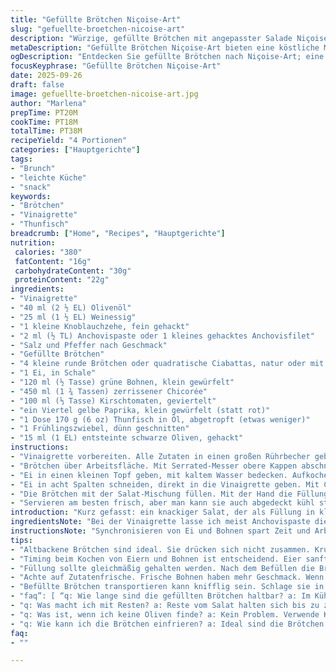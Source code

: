 ```yaml
---
title: "Gefüllte Brötchen Niçoise-Art"
slug: "gefuellte-broetchen-nicoise-art"
description: "Würzige, gefüllte Brötchen mit angepasster Salade Niçoise, knackigen Bohnen, frischer Chicorée und einem leicht abgewandeltem Dressing auf Basis von Olivenöl und Weinessig. Gelbes Paprikastück ersetzt rotes, für milderen Geschmack. Perfekt für einen schnellen Mittagstisch oder als sättigender Snack. Variationen bei Ei und Thunfisch für unterschiedliche Texturen. Fokus auf praktische Kochtipps und sensorisches Erkennen der Garstufen."
metaDescription: "Gefüllte Brötchen Niçoise-Art bieten eine köstliche Mischung aus Aromen und Texturen für einen schnellen Snack oder Mittagstisch"
ogDescription: "Entdecken Sie gefüllte Brötchen nach Niçoise-Art; eine Kombination aus knackigen Zutaten und einer geschmackvollen Vinaigrette für frischen Genuss"
focusKeyphrase: "Gefüllte Brötchen Niçoise-Art"
date: 2025-09-26
draft: false
image: gefuellte-broetchen-nicoise-art.jpg
author: "Marlena"
prepTime: PT20M
cookTime: PT18M
totalTime: PT38M
recipeYield: "4 Portionen"
categories: ["Hauptgerichte"]
tags:
- "Brunch"
- "leichte Küche"
- "snack"
keywords:
- "Brötchen"
- "Vinaigrette"
- "Thunfisch"
breadcrumb: ["Home", "Recipes", "Hauptgerichte"]
nutrition: 
 calories: "380"
 fatContent: "16g"
 carbohydrateContent: "30g"
 proteinContent: "22g"
ingredients:
- "Vinaigrette"
- "40 ml (2 ½ EL) Olivenöl"
- "25 ml (1 ½ EL) Weinessig"
- "1 kleine Knoblauchzehe, fein gehackt"
- "2 ml (½ TL) Anchovispaste oder 1 kleines gehacktes Anchovisfilet"
- "Salz und Pfeffer nach Geschmack"
- "Gefüllte Brötchen"
- "4 kleine runde Brötchen oder quadratische Ciabattas, natur oder mit Oliven"
- "1 Ei, in Schale"
- "120 ml (½ Tasse) grüne Bohnen, klein gewürfelt"
- "450 ml (1 ¾ Tassen) zerrissener Chicorée"
- "100 ml (⅓ Tasse) Kirschtomaten, geviertelt"
- "ein Viertel gelbe Paprika, klein gewürfelt (statt rot)"
- "1 Dose 170 g (6 oz) Thunfisch in Öl, abgetropft (etwas weniger)"
- "1 Frühlingszwiebel, dünn geschnitten"
- "15 ml (1 EL) entsteinte schwarze Oliven, gehackt"
instructions:
- "Vinaigrette vorbereiten. Alle Zutaten in einen großen Rührbecher geben; mit Salz und Pfeffer würzen. Gut verrühren, bis die Knoblauchstücke fast verschwinden. Die Pasta-Anchovis macht die Soße sämig und gibt Tiefe. Beiseitestellen, damit sich Aromen verbinden."
- "Brötchen über Arbeitsfläche. Mit Serrated-Messer obere Kappen abschneiden. Innen etwas vom Brot herauskratzen, aber nicht zu viel — sonst fällt alles auseinander. Altbackenes Brötchen eignet sich besser, da es fester ist und nicht so matscht. Die ausgelöschten Brotkrumen unbedingt für Paniermehl oder Suppe aufbewahren."
- "Ei in einen kleinen Topf geben, mit kaltem Wasser bedecken. Aufkochen, dann Hitze runterdrehen und noch 5–7 Minuten sacht köcheln. Ein Bild vom Kochprozess: Sobald das Wasser minimal blubbert, Zeit beginnen. Gleichzeitig grüne Bohnen mit reinwerfen, leicht salzen und 3–4 Minuten ziehen lassen, bis sie noch etwas Biss haben. Anschließend abgießen und in Eiswasser abkühlen, um den Garprozess zu stoppen und Farbe zu behalten. Ei pellen, sollte weich aber fest sein."
- "Ei in acht Spalten schneiden, direkt in die Vinaigrette geben. Mit Chicorée, Tomaten, Paprika, Thunfisch, Frühlingszwiebeln und Oliven vermengen. Wichtig: nicht zu stark rühren, damit die Stücke erhalten bleiben. Salzen, pfeffern. Das Mittelstück vom Ei gibt feine Textur, das Eigelb für Cremigkeit. Wenn kein Chicorée, Romana oder Rucola sind die beste Alternativen."
- "Die Brötchen mit der Salat-Mischung füllen. Mit der Hand die Füllung leicht andrücken, aber nicht pressen, damit die Texturen spürbar bleiben. Deckel draufsetzen, leicht andrücken, damit kein Inhalt herausfällt. Wer's transportieren will, Aluminiumfolie drumwickeln und sicherstellen, dass die Füchse nicht verrutschen."
- "Servieren am besten frisch, aber man kann sie auch abgedeckt kühl stellen. Vor dem Verzehr auf Zimmertemperatur bringen, damit sich Aromen besser entfalten. Wer mag, gibt noch frisches Basilikum oder Zitrone darüber für mehr Frische."
introduction: "Kurz gefasst: ein knackiger Salat, der als Füllung in kleinen Brötchen funktioniert. Ich habe beim Probieren festgestellt, dass die klassische Salade Niçoise mit rotem Paprika schnell zu dominant wird. Deshalb ersetzte ich ihn durch gelbe Paprika, milder und süßer. Das Dressing braucht die richtige Balance zwischen säuerlich und würzig, das gelingt mit weniger Essig und mehr feiner Anchovipaste, die dem Ganzen Tiefe verleiht. Kochen von Ei und Bohnen synchronisiert, spart Zeit und sorgt für Frische — kein zerkochter, sondern bissfester Biss ist entscheidend. Die Brötchen vorher ausheben ist ein Muss, sonst wird's zu trocken und die Füllung passt nicht richtig rein. Ein bewährtes Prinzip, das sich immer wieder auszahlt."
ingredientsNote: "Bei der Vinaigrette lasse ich meist Anchovispaste die Wahl, frisches Anchovis fein gehackt ist eine gute Alternative, bringt aber zusätzliche Textur. Wichtig: Knoblauch sehr fein hacken oder sogar pressen, sonst bleibt er zu präsent und kann den frischen Charakter überdecken. Beim Ei auf Frische achten, kleine Eier kochen gleichmäßiger. Statt grünen Bohnen eignen sich auch zarte Zuckerschoten oder grüne Spargelstücke für Saisonvarianten. Chicorée ist klassisch, wer bitter meidet, kann Mildsalat verwenden, der bringt trotzdem Volumen. Kirschtomaten sind süß und saftig, Roma-Tomaten funktionieren, aber frischer Geschmack leidet. Oliven am besten schwarze, entsteinte, nicht zu salzig, sonst wird das Dressing dominiert. Frühlingszwiebeln helfen bei der Frische - wenn keine verfügbar, milde rote Zwiebeln in dünnen Scheiben taugen auch."
instructionsNote: "Synchronisieren von Ei und Bohnen spart Zeit und Arbeitsgänge. Das Wasser darf ruhig leicht köcheln, wildes Kochen zerreißt die Eier. Die visuelle Kontrolle der Garzeit wichtiger als genaue Minuten. Bohnenschnitt testet man, indem man ein Stück mit Daumen und Zeigefinger zwischenpresst: bissfest, nicht matschig. Das Auskühlen in Eiswasser ist entscheidend, damit die grüne Farbe erhalten bleibt. Die Salatmischung nicht zu lange ziehen lassen, sonst verliert sie Knackigkeit und wird wässrig. Beim Befüllen der Brötchen mit leichtem Druck arbeiten – man will festen, aber nicht gequetschten Salat; Texturverletzungen vermeiden. Altbackenes Brot eignet sich besser, sonst reißt die Kruste zu schnell ein. Wer unterwegs Füllung verliert, kann die Brötchen in Pergamentpapier wickeln, das hält alles zusammen."
tips:
- "Altbackene Brötchen sind ideal. Sie drücken sich nicht zusammen. Krusten brechen nicht leicht. Frische Brötchen können matschig werden. Bei der Vinaigrette ist es wichtig, die Mengen gut abzumessen. Zu viel Essig ruinieren den Geschmack. Anchovispaste vorsichtig dosieren, bringt Tiefe ohne Überforderung."
- "Timing beim Kochen von Eiern und Bohnen ist entscheidend. Eier sanft köcheln, aber nicht auf zu hoher Hitze. Bohnen ins kochende Wasser werfen, leicht salzen. Aus dem Wasser nehmen, sobald sie leuchtend grün sind. In Eiswasser legen, um Biss und Farbe zu erhalten. Das ist der Schlüssel zu knackigen Bohnen."
- "Füllung sollte gleichmäßig gehalten werden. Nach dem Befüllen die Brötchen leicht eindrücken, nicht zu fest. Damit bleiben die Texturen erhalten. Wer etwas mehr Pepp will, kann die Oliven gegen zarte Zuckerschoten austauschen. Die Farben sind wichtig, das Auge isst mit, eine schöne Präsentation steigert die Freude."
- "Achte auf Zutatenfrische. Frische Bohnen haben mehr Geschmack. Wenn nicht verfügbar, sind gefrorene eine Alternative. Hygiene ist wichtig, Knoblauch muss sehr fein gehackt werden. Grob kann er beißen und unangenehm wirken. Die Mischung nicht zu lange stehen lassen; sonst wird es wässrig. Dirigieren ist hier wichtig."
- "Befüllte Brötchen transportieren kann knifflig sein. Schlage sie in Aluminiumfolie ein. Das hält alles zusammen. Übrigens beim Abschmecken der Vinaigrette sollte die Balance stimmen. Zu viel Salz sorgt für einen faden Eindruck. Am besten gleich verkosten, wenn alles verbunden ist."
- "faq”: [ “q: Wie lange sind die gefüllten Brötchen haltbar? a: Im Kühlschrank maximal einen Tag. Frisch schmecken sie am besten. Kühl halten, sonst verlieren sie ihre Knackigkeit."
- "q: Was macht ich mit Resten? a: Reste vom Salat halten sich bis zu zwei Tage. Über einen frischen grünen Salat geben. Oder die Füllung als Dips verwenden. Passt gut zu Crackern oder Gemüsesticks."
- "q: Was ist, wenn ich keine Oliven finde? a: Kein Problem. Verwende Kapern. Sie bieten eine ähnliche Salzigkeit. Ansprüche bewusst reduzieren, damit die Sauce nicht überlagert."
- "q: Wie kann ich die Brötchen einfrieren? a: Ideal sind die Brötchen ohne Füllung. Kalt lagern, so bleibt die Frische erhalten. Füllung separat einfrieren und später kombinieren."
faq:
- ""

---
```

